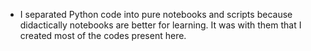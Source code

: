 - I separated Python code into pure notebooks and scripts because didactically notebooks are better for learning. It was with them that I created most of the codes present here.